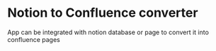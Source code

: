 # Notion to Confluence converter

App can be integrated with notion database or page to convert it into confluence pages
